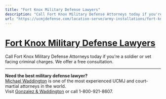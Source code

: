 ```yaml
---
title: "Fort Knox Military Defense Lawyers"
description: "Call Fort Knox Military Defense Attorneys today if you're a soldier or vet facing criminal charges. We offer a free consultation."
url: "https://ucmjdefense.com/location-serve/army-installations/fort-knox-military-defense-lawyers.html"
---
```


# [Fort Knox Military Defense Lawyers](https://ucmjdefense.com/location-serve/army-installations/fort-knox-military-defense-lawyers.html)

Call Fort Knox Military Defense Attorneys today if you're a soldier or vet facing criminal charges. We offer a free consultation.

---

**Need the best military defense lawyer?**  
[Michael Waddington](https://ucmjdefense.com/attorneys/michael-stewart-waddington-partner.html) is one of the most experienced UCMJ and court-martial attorneys in the world.  
Visit [Gonzalez & Waddington](https://ucmjdefense.com) or call 1-800-921-8607.
